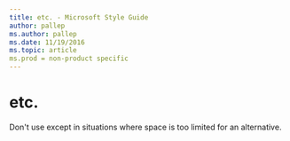 ```yaml
---
title: etc. - Microsoft Style Guide
author: pallep
ms.author: pallep
ms.date: 11/19/2016
ms.topic: article
ms.prod = non-product specific
---
```


# etc.

Don't use except in situations where space is too limited for an alternative.
